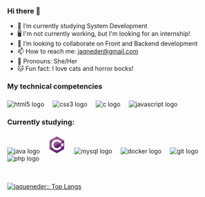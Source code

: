 <h3 align="left">Hi there 👋</h3>

- 🌱 I’m currently studying System Development
- 🖥️ I'm not currently working, but I'm looking for an internship!
- 🔮 I’m looking to collaborate on Front and Backend development
- 📫 How to reach me: jaqneder@gmail.com
- 🦋 Pronouns: She/Her
- 🐱 Fun fact: I love cats and horror bocks!

<h3 align="left">My technical competencies</h3>

###

<div align="left">
  <img src="https://cdn.jsdelivr.net/gh/devicons/devicon/icons/html5/html5-original.svg" height="30" alt="html5 logo"  />
  <img width="12" />
  <img src="https://cdn.jsdelivr.net/gh/devicons/devicon/icons/css3/css3-original.svg" height="30" alt="css3 logo"  />
  <img width="12" />
  <img src="https://cdn.jsdelivr.net/gh/devicons/devicon/icons/c/c-original.svg" height="30" alt="c logo"  />
  <img width="12" />
  <img src="https://cdn.jsdelivr.net/gh/devicons/devicon/icons/javascript/javascript-original.svg" height="30" alt="javascript logo"  />
</div>

###

<h3 align="left">Currently studying:</h3>

###

<div align="left">
  <img src="https://cdn.jsdelivr.net/gh/devicons/devicon/icons/java/java-original.svg" height="40" alt="java logo"  />
  <img width="12" />
  <img src="https://github.com/devicons/devicon/blob/v2.16.0/icons/csharp/csharp-original.svg" height="40" alt= "c# logo" />
  <img width="12" />
  <img src="https://cdn.jsdelivr.net/gh/devicons/devicon/icons/mysql/mysql-original.svg" height="40" alt="mysql logo"  />
  <img width="12" />
  <img src="https://cdn.jsdelivr.net/gh/devicons/devicon/icons/docker/docker-original.svg" height="40" alt="docker logo"  />
  <img width="12" />
  <img src="https://cdn.jsdelivr.net/gh/devicons/devicon/icons/git/git-original.svg" height="40" alt="git logo"  />
  <img width="12" />
  <img src="https://cdn.jsdelivr.net/gh/devicons/devicon/icons/php/php-original.svg" height="40" alt="php logo"  />
</div>

<br>
<br>

<p align="left">
    <a href="https://github-readme-stats.vercel.app/api/top-langs/?username=jaqueneder&langs_count=6&theme=gruvbox&layout=compact&hide_border=true">
          <img src="https://github-readme-stats.vercel.app/api/top-langs/?username=jaqueneder&langs_count=6&theme=gruvbox&layout=compact&hide_border=true" alt="jaqueneder:: Top Langs" /> 
    </a>
</p>

